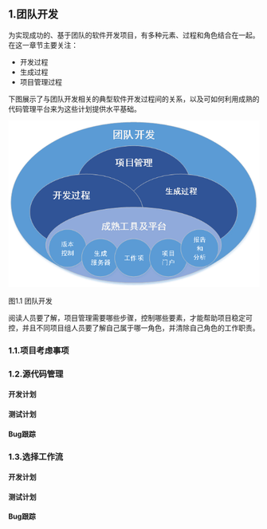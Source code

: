 ## 1.团队开发

为实现成功的、基于团队的软件开发项目，有多种元素、过程和角色结合在一起。在这一章节主要关注：
 - 开发过程
 - 生成过程
 - 项目管理过程
 
下图展示了与团队开发相关的典型软件开发过程间的关系，以及可如何利用成熟的代码管理平台来为这些计划提供水平基础。

![](/assets/团队开发.png)
<p style="align-text:center">图1.1 团队开发</p>


阅读人员要了解，项目管理需要哪些步骤，控制哪些要素，才能帮助项目稳定可控，并且不同项目组人员要了解自己属于哪一角色，并清除自己角色的工作职责。
### 1.1.项目考虑事项
### 1.2.源代码管理
#### 开发计划
#### 测试计划
#### Bug跟踪


### 1.3.选择工作流
#### 开发计划
#### 测试计划
#### Bug跟踪










